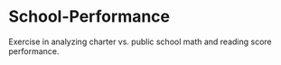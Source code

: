 # School-Performance
Exercise in analyzing charter vs. public school math and reading score performance.
